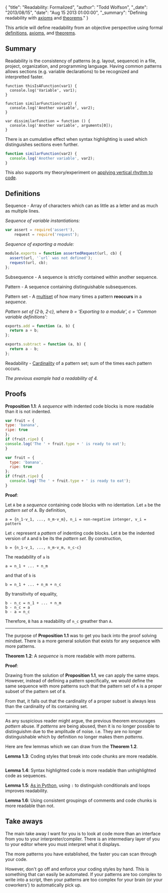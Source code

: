 {
  "title": "Readability: Formalized",
  "author": "Todd Wolfson",
  "_date": "2013/08/15",
  "date": "Aug 15 2013 01:00:00",
  "_summary": "Defining readability with [axioms](http://en.wikipedia.org/wiki/Axiom) and [theorems](http://en.wikipedia.org/wiki/Theorem)."
}

This article will define readability from an objective perspective using formal [definitions][defn], [axioms][axiom], and [theorems][theorem].

[defn]: http://en.wikipedia.org/wiki/Definition
[axiom]: http://en.wikipedia.org/wiki/Axiom
[theorem]: http://en.wikipedia.org/wiki/Theorem

## Summary
Readability is the consistency of patterns (e.g. layout, sequence) in a file, project, organization, and programming language. Having common patterns allows sections (e.g. variable declarations) to be recognized and interpretted faster.

```no-highlight
function thisIsAFunction(var1) {
  console.log('Variable', var1);
}

function similarFunction(var2) {
  console.log('Another variable', var2);
}

var dissimilarFunction = function () {
  console.log('Another variable', arguments[0]);
}
```

There is an cumulative effect when syntax highlighting is used which distinguishes sections even further.

```js
function similarFunction(var2) {
  console.log('Another variable', var2);
}
```

This also supports my theory/experiment on [applying vertical rhythm to code][vert-rhythm].

[vert-rhythm]: /2013-05-27-bringing-vertical-rhythm-to-code

## Definitions

Sequence - Array of characters which can as little as a letter and as much as multiple lines.

*Sequence of variable instantiations:*

```js
var assert = require('assert'),
    request = require('request');
```

*Sequence of exporting a module:*

```js
module.exports = function assertedRequest(url, cb) {
  assert(url, '`url` was not defined');
  request(url, cb);
};
```

Subsequence - A sequence is strictly contained within another sequence.

Pattern - A sequence containing distinguishable subsequences.

Pattern set - A [multiset][] of how many times a pattern **reoccurs** in a *sequence*.

*Pattern set of {2&#183;b, 2&#183;c}, where b = 'Exporting to a module', c = 'Common variable definitions':*

[multiset]: http://en.wikipedia.org/wiki/Multiset

```js
exports.add = function (a, b) {
  return a + b;
};

exports.subtract = function (a, b) {
  return a - b;
};
```

Readability - [Cardinality][] of a pattern set; sum of the times each pattern occurs.

*The previous example had a readability of 4.*

[Cardinality]: http://en.wikipedia.org/wiki/Multiset#Multiplicity_function

## Proofs

**Proposition 1.1**: A *sequence* with indented code blocks is more readable than it is not indented.

```js
var fruit = {
type: 'banana',
ripe: true
};
if (fruit.ripe) {
console.log('The ' + fruit.type + ' is ready to eat');
}
```

```js
var fruit = {
  type: 'banana',
  ripe: true
};
if (fruit.ripe) {
  console.log('The ' + fruit.type + ' is ready to eat');
}
```

**Proof**:

Let `A` be a *sequence* containing code blocks with no identation. Let `a` be the *pattern set* of `A`. By definition,

```
a = {n_1·v_1, ..., n_m·v_m}, n_i = non-negative intenger, v_i = pattern
```

Let `c` represent a *pattern* of indenting code blocks. Let `B` be the indented version of `A` and `b` be its the *pattern set*. By construction,

```
b = {n_1·v_1, ..., n_m·v_m, n_c·c}
```

The readability of `a` is

```
a = n_1 + ... + n_m
```

and that of `b` is

```
b = n_1 + ... + n_m + n_c
```

By transitivity of equality,

```
b - n_c = n_1 + ... + n_m
b - n_c = a
b - a = n_c
```

Therefore, `B` has a readability of `n_c` greather than `A`.

----------------

The purpose of **Proposition 1.1** was to get you back into the proof solving mindset. There is a more general solution that exists for any sequence with more patterns.

**Theorem 1.2**: A *sequence* is more readable with more patterns.

**Proof**:

Drawing from the solution of **Proposition 1.1**, we can apply the same steps. However, instead of defining a pattern specifically, we would define the same sequence with more patterns such that the pattern set of `A` is a proper subset of the pattern set of `B`.

From that, it falls out that the cardinality of a proper subset is always less than the cardinality of its containing set.

------------

As any suspicious reader might argue, the previous theorem encourages *pattern* abuse. If *patterns* are being abused, then it is no longer possible to distinguishm due to the amplitude of noise. i.e. They are no longer distinguishable which by definition no longer makes them *patterns*.

Here are few lemmas which we can draw from the **Theorem 1.2**.

**Lemma 1.3**: Coding styles that break into code chunks are more readable.

```js
```

**Lemma 1.4**: Syntax highlighted code is more readable than unhighlighted code as sequences.

**Lemma 1.5**: [As in Python][colons-required], using `:` to distinguish conditionals and loops improves readability.

[colons-required]: http://docs.python.org/2/faq/design.html#why-are-colons-required-for-the-if-while-def-class-statements

**Lemma 1.6**: Using consistent groupings of comments and code chunks is more readable than not.

## Take aways
The main take away I want for you is to look at code more than an interface from you to your interpreter/compiler. There is an intermediary layer of you to your editor where you must interpret what it displays.

The more patterns you have established, the faster you can scan through your code.

However, don't go off and enforce your coding styles by hand. This is something that can easily be automated. If your patterns are too complex to write into a script, then your patterns are too complex for your brain (or your coworkers') to automatically pick up.
